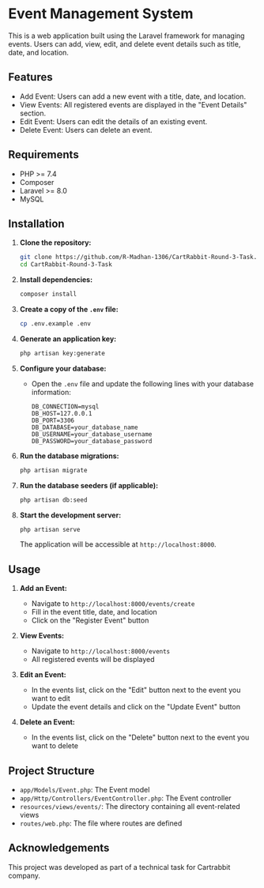 # Event Management System

This is a web application built using the Laravel framework for managing events. Users can add, view, edit, and delete event details such as title, date, and location.

## Features

- Add Event: Users can add a new event with a title, date, and location.
- View Events: All registered events are displayed in the "Event Details" section.
- Edit Event: Users can edit the details of an existing event.
- Delete Event: Users can delete an event.

## Requirements

- PHP >= 7.4
- Composer
- Laravel >= 8.0
- MySQL

## Installation

1. **Clone the repository:**
    ```bash
    git clone https://github.com/R-Madhan-1306/CartRabbit-Round-3-Task.git
    cd CartRabbit-Round-3-Task
    ```

2. **Install dependencies:**
    ```bash
    composer install
    ```

3. **Create a copy of the `.env` file:**
    ```bash
    cp .env.example .env
    ```

4. **Generate an application key:**
    ```bash
    php artisan key:generate
    ```

5. **Configure your database:**
    - Open the `.env` file and update the following lines with your database information:
      ```env
      DB_CONNECTION=mysql
      DB_HOST=127.0.0.1
      DB_PORT=3306
      DB_DATABASE=your_database_name
      DB_USERNAME=your_database_username
      DB_PASSWORD=your_database_password
      ```

6. **Run the database migrations:**
    ```bash
    php artisan migrate
    ```

7. **Run the database seeders (if applicable):**
    ```bash
    php artisan db:seed
    ```

8. **Start the development server:**
    ```bash
    php artisan serve
    ```

    The application will be accessible at `http://localhost:8000`.

## Usage

1. **Add an Event:**
   - Navigate to `http://localhost:8000/events/create`
   - Fill in the event title, date, and location
   - Click on the "Register Event" button

2. **View Events:**
   - Navigate to `http://localhost:8000/events`
   - All registered events will be displayed

3. **Edit an Event:**
   - In the events list, click on the "Edit" button next to the event you want to edit
   - Update the event details and click on the "Update Event" button

4. **Delete an Event:**
   - In the events list, click on the "Delete" button next to the event you want to delete

## Project Structure

- `app/Models/Event.php`: The Event model
- `app/Http/Controllers/EventController.php`: The Event controller
- `resources/views/events/`: The directory containing all event-related views
- `routes/web.php`: The file where routes are defined


## Acknowledgements

This project was developed as part of a technical task for Cartrabbit company.
